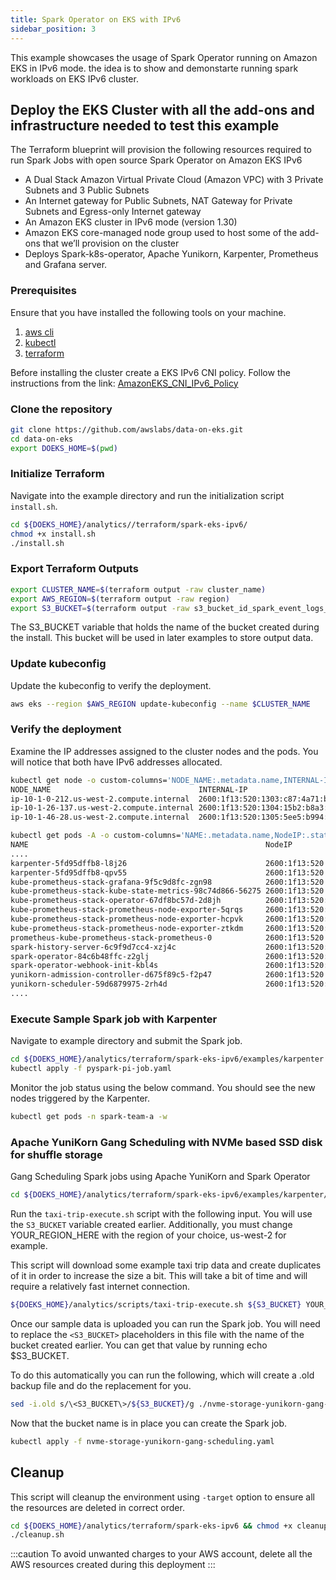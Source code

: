 ```yaml
---
title: Spark Operator on EKS with IPv6
sidebar_position: 3
---
```


This example showcases the usage of Spark Operator running on Amazon EKS in IPv6 mode. the idea is to show and demonstarte running spark workloads on EKS IPv6 cluster.

## Deploy the EKS Cluster with all the add-ons and infrastructure needed to test this example

The Terraform blueprint will provision the following resources required to run Spark Jobs with open source Spark Operator on Amazon EKS IPv6

* A Dual Stack Amazon Virtual Private Cloud (Amazon VPC) with 3 Private Subnets and 3 Public Subnets
* An Internet gateway for Public Subnets, NAT Gateway for Private Subnets and Egress-only Internet gateway
* An Amazon EKS cluster in IPv6 mode (version 1.30)
* Amazon EKS core-managed node group used to host some of the add-ons that we’ll provision on the cluster
* Deploys Spark-k8s-operator, Apache Yunikorn, Karpenter, Prometheus and Grafana server.

### Prerequisites

Ensure that you have installed the following tools on your machine.

1. [aws cli](https://docs.aws.amazon.com/cli/latest/userguide/install-cliv2.html)
2. [kubectl](https://Kubernetes.io/docs/tasks/tools/)
3. [terraform](https://learn.hashicorp.com/tutorials/terraform/install-cli)

Before installing the cluster create a EKS IPv6 CNI policy. Follow the instructions from the link:
[AmazonEKS_CNI_IPv6_Policy ](https://docs.aws.amazon.com/eks/latest/userguide/cni-iam-role.html#cni-iam-role-create-ipv6-policy)

### Clone the repository

```bash
git clone https://github.com/awslabs/data-on-eks.git
cd data-on-eks
export DOEKS_HOME=$(pwd)
```

### Initialize Terraform

Navigate into the example directory and run the initialization script `install.sh`.

```bash
cd ${DOEKS_HOME}/analytics//terraform/spark-eks-ipv6/
chmod +x install.sh
./install.sh
```

### Export Terraform Outputs

```bash
export CLUSTER_NAME=$(terraform output -raw cluster_name)
export AWS_REGION=$(terraform output -raw region)
export S3_BUCKET=$(terraform output -raw s3_bucket_id_spark_event_logs_example_data)
```

The S3_BUCKET variable that holds the name of the bucket created
during the install. This bucket will be used in later examples to store output
data.

### Update kubeconfig

Update the kubeconfig to verify the deployment.

```bash
aws eks --region $AWS_REGION update-kubeconfig --name $CLUSTER_NAME
```

### Verify the deployment

Examine the IP addresses assigned to the cluster nodes and the pods. You will notice that both have IPv6 addresses allocated.

```bash
kubectl get node -o custom-columns='NODE_NAME:.metadata.name,INTERNAL-IP:.status.addresses[?(@.type=="InternalIP")].address'
NODE_NAME                                 INTERNAL-IP
ip-10-1-0-212.us-west-2.compute.internal  2600:1f13:520:1303:c87:4a71:b9ea:417c
ip-10-1-26-137.us-west-2.compute.internal 2600:1f13:520:1304:15b2:b8a3:7f63:cbfa
ip-10-1-46-28.us-west-2.compute.internal  2600:1f13:520:1305:5ee5:b994:c0c2:e4da
```

```bash
kubectl get pods -A -o custom-columns='NAME:.metadata.name,NodeIP:.status.hostIP,PodIP:status.podIP'
NAME                                                     NodeIP                                  PodIP
....
karpenter-5fd95dffb8-l8j26                               2600:1f13:520:1304:15b2:b8a3:7f63:cbfa  2600:1f13:520:1304:a79b::
karpenter-5fd95dffb8-qpv55                               2600:1f13:520:1303:c87:4a71:b9ea:417c   2600:1f13:520:1303:60ac::
kube-prometheus-stack-grafana-9f5c9d8fc-zgn98            2600:1f13:520:1304:15b2:b8a3:7f63:cbfa  2600:1f13:520:1304:a79b::a
kube-prometheus-stack-kube-state-metrics-98c74d866-56275 2600:1f13:520:1304:15b2:b8a3:7f63:cbfa  2600:1f13:520:1304:a79b::9
kube-prometheus-stack-operator-67df8bc57d-2d8jh          2600:1f13:520:1304:15b2:b8a3:7f63:cbfa  2600:1f13:520:1304:a79b::b
kube-prometheus-stack-prometheus-node-exporter-5qrqs     2600:1f13:520:1303:c87:4a71:b9ea:417c   2600:1f13:520:1303:c87:4a71:b9ea:417c
kube-prometheus-stack-prometheus-node-exporter-hcpvk     2600:1f13:520:1304:15b2:b8a3:7f63:cbfa  2600:1f13:520:1304:15b2:b8a3:7f63:cbfa
kube-prometheus-stack-prometheus-node-exporter-ztkdm     2600:1f13:520:1305:5ee5:b994:c0c2:e4da  2600:1f13:520:1305:5ee5:b994:c0c2:e4da
prometheus-kube-prometheus-stack-prometheus-0            2600:1f13:520:1304:15b2:b8a3:7f63:cbfa  2600:1f13:520:1304:a79b::7
spark-history-server-6c9f9d7cc4-xzj4c                    2600:1f13:520:1305:5ee5:b994:c0c2:e4da  2600:1f13:520:1305:64b::1
spark-operator-84c6b48ffc-z2glj                          2600:1f13:520:1304:15b2:b8a3:7f63:cbfa  2600:1f13:520:1304:a79b::5
spark-operator-webhook-init-kbl4s                        2600:1f13:520:1305:5ee5:b994:c0c2:e4da  2600:1f13:520:1305:64b::2
yunikorn-admission-controller-d675f89c5-f2p47            2600:1f13:520:1303:c87:4a71:b9ea:417c   2600:1f13:520:1303:c87:4a71:b9ea:417c
yunikorn-scheduler-59d6879975-2rh4d                      2600:1f13:520:1304:15b2:b8a3:7f63:cbfa  2600:1f13:520:1304:a79b::4
....
```

### Execute Sample Spark job with Karpenter

Navigate to example directory and submit the Spark job.

```bash
cd ${DOEKS_HOME}/analytics/terraform/spark-eks-ipv6/examples/karpenter
kubectl apply -f pyspark-pi-job.yaml
```

Monitor the job status using the below command. You should see the new nodes triggered by the Karpenter.

```bash
kubectl get pods -n spark-team-a -w
```

### Apache YuniKorn Gang Scheduling with NVMe based SSD disk for shuffle storage

Gang Scheduling Spark jobs using Apache YuniKorn and Spark Operator

```bash
cd ${DOEKS_HOME}/analytics/terraform/spark-eks-ipv6/examples/karpenter/nvme-yunikorn-gang-scheduling
```

Run the `taxi-trip-execute.sh` script with the following input. You will use the `S3_BUCKET` variable created earlier. Additionally, you must change YOUR_REGION_HERE with the region of your choice, us-west-2 for example.

This script will download some example taxi trip data and create duplicates of it in order to increase the size a bit. This will take a bit of time and will require a relatively fast internet connection.

```bash
${DOEKS_HOME}/analytics/scripts/taxi-trip-execute.sh ${S3_BUCKET} YOUR_REGION_HERE
```

Once our sample data is uploaded you can run the Spark job. You will need to replace the `<S3_BUCKET>` placeholders in this file with the name of the bucket created earlier. You can get that value by running echo $S3_BUCKET.

To do this automatically you can run the following, which will create a .old backup file and do the replacement for you.

```bash
sed -i.old s/\<S3_BUCKET\>/${S3_BUCKET}/g ./nvme-storage-yunikorn-gang-scheduling.yaml
```

Now that the bucket name is in place you can create the Spark job.

```bash
kubectl apply -f nvme-storage-yunikorn-gang-scheduling.yaml
```

## Cleanup

This script will cleanup the environment using `-target` option to ensure all the resources are deleted in correct order.

```bash
cd ${DOEKS_HOME}/analytics/terraform/spark-eks-ipv6 && chmod +x cleanup.sh
./cleanup.sh
```

:::caution
To avoid unwanted charges to your AWS account, delete all the AWS resources created during this deployment
:::
